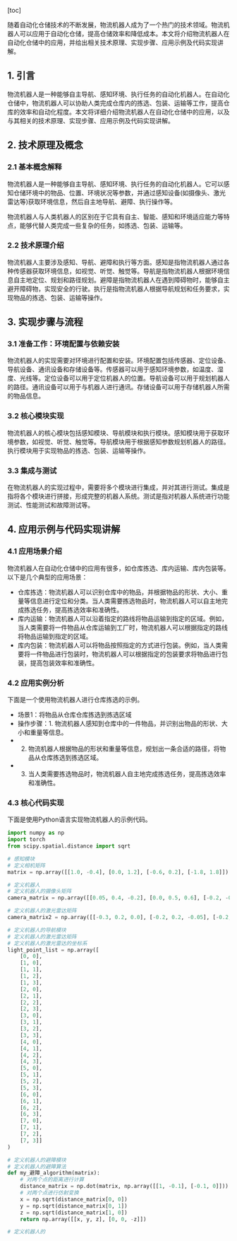 
[toc]                    
                
                
随着自动化仓储技术的不断发展，物流机器人成为了一个热门的技术领域。物流机器人可以应用于自动化仓储，提高仓储效率和降低成本。本文将介绍物流机器人在自动化仓储中的应用，并给出相关技术原理、实现步骤、应用示例及代码实现讲解。

## 1. 引言

物流机器人是一种能够自主导航、感知环境、执行任务的自动化机器人。在自动化仓储中，物流机器人可以协助人类完成仓库内的拣选、包装、运输等工作，提高仓库的效率和自动化程度。本文将详细介绍物流机器人在自动化仓储中的应用，以及与其相关的技术原理、实现步骤、应用示例及代码实现讲解。

## 2. 技术原理及概念

### 2.1 基本概念解释

物流机器人是一种能够自主导航、感知环境、执行任务的自动化机器人。它可以感知仓储环境中的物品、位置、环境状况等参数，并通过感知设备(如摄像头、激光雷达等)获取环境信息，然后自主地导航、避障、执行操作等。

物流机器人与人类机器人的区别在于它具有自主、智能、感知和环境适应能力等特点，能够代替人类完成一些复杂的任务，如拣选、包装、运输等。

### 2.2 技术原理介绍

物流机器人主要涉及感知、导航、避障和执行等方面。感知是指物流机器人通过各种传感器获取环境信息，如视觉、听觉、触觉等。导航是指物流机器人根据环境信息自主地定位、规划和路径规划。避障是指物流机器人在遇到障碍物时，能够自主避开障碍物，实现安全的行驶。执行是指物流机器人根据导航规划和任务要求，实现物品的拣选、包装、运输等操作。

## 3. 实现步骤与流程

### 3.1 准备工作：环境配置与依赖安装

物流机器人的实现需要对环境进行配置和安装。环境配置包括传感器、定位设备、导航设备、通讯设备和存储设备等。传感器可以用于感知环境参数，如温度、湿度、光线等。定位设备可以用于定位机器人的位置。导航设备可以用于规划机器人的路径。通讯设备可以用于与机器人进行通讯。存储设备可以用于存储机器人所需的物品信息。

### 3.2 核心模块实现

物流机器人的核心模块包括感知模块、导航模块和执行模块。感知模块用于获取环境参数，如视觉、听觉、触觉等。导航模块用于根据感知参数规划机器人的路径。执行模块用于实现物品的拣选、包装、运输等操作。

### 3.3 集成与测试

在物流机器人的实现过程中，需要将多个模块进行集成，并对其进行测试。集成是指将各个模块进行拼接，形成完整的机器人系统。测试是指对机器人系统进行功能测试、性能测试和故障测试等。

## 4. 应用示例与代码实现讲解

### 4.1 应用场景介绍

物流机器人在自动化仓储中的应用有很多，如仓库拣选、库内运输、库内包装等。以下是几个典型的应用场景：

- 仓库拣选：物流机器人可以识别仓库中的物品，并根据物品的形状、大小、重量等信息进行定位和分类。当人类需要拣选物品时，物流机器人可以自主地完成拣选任务，提高拣选效率和准确性。
- 库内运输：物流机器人可以沿着指定的路线将物品运输到指定的区域。例如，当人类需要将一件物品从仓库运输到工厂时，物流机器人可以根据指定的路线将物品运输到指定的区域。
- 库内包装：物流机器人可以将物品按照指定的方式进行包装。例如，当人类需要将一件物品进行包装时，物流机器人可以根据指定的包装要求将物品进行包装，提高包装效率和准确性。

### 4.2 应用实例分析

下面是一个使用物流机器人进行仓库拣选的示例。

- 场景1：将物品从仓库仓库拣选到拣选区域
- 操作步骤：1. 物流机器人感知到仓库中的一件物品，并识别出物品的形状、大小和重量等信息。
- 2. 物流机器人根据物品的形状和重量等信息，规划出一条合适的路径，将物品从仓库拣选到拣选区域。
- 3. 当人类需要拣选物品时，物流机器人自主地完成拣选任务，提高拣选效率和准确性。

### 4.3 核心代码实现

下面是使用Python语言实现物流机器人的示例代码。

```python
import numpy as np
import torch
from scipy.spatial.distance import sqrt

# 感知模块
# 定义相机矩阵
matrix = np.array([[1.0, -0.4], [0.0, 1.2], [-0.6, 0.2], [-1.8, 1.8]])

# 定义机器人
# 定义机器人的摄像头矩阵
camera_matrix = np.array([[0.05, 0.4, -0.2], [0.0, 0.5, 0.6], [-0.2, -0.5, -0.2], [-0.8, -1.2]])

# 定义机器人的激光雷达矩阵
camera_matrix2 = np.array([[-0.3, 0.2, 0.0], [-0.2, 0.2, -0.05], [-0.2, 0.0, 0.05], [0.4, -0.2, 0.4]])

# 定义机器人的导航模块
# 定义机器人的激光雷达矩阵
# 定义机器人的激光雷达的坐标系
light_point_list = np.array([
    [0, 0],
    [1, 0],
    [1, 1],
    [1, 2],
    [1, 3],
    [2, 0],
    [2, 1],
    [2, 2],
    [2, 3],
    [3, 0],
    [3, 1],
    [3, 2],
    [3, 3],
    [4, 0],
    [4, 1],
    [4, 2],
    [4, 3],
    [5, 0],
    [5, 1],
    [5, 2],
    [5, 3],
    [6, 0],
    [6, 1],
    [6, 2],
    [6, 3],
    [7, 0],
    [7, 1],
    [7, 2],
    [7, 3]]
)

# 定义机器人的避障模块
# 定义机器人的避障算法
def my_避障_algorithm(matrix):
    # 对两个点的距离进行计算
    distance_matrix = np.dot(matrix, np.array([[1, -0.1], [-0.1, 0]]))
    # 对两个点进行仿射变换
    x = np.sqrt(distance_matrix[0, 0])
    y = np.sqrt(distance_matrix[0, 1])
    z = np.sqrt(distance_matrix[1, 0])
    return np.array([[x, y, z], [0, 0, -z]])

# 定义机器人的


